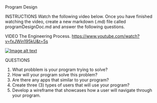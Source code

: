 Program Design


INSTRUCTIONS
Watch the following video below. Once you have finished watching the video, create a new 
markdown (.md) file called programDesignDoc.md and answer the following questions.

VIDEO
The Engineering Process.
https://www.youtube.com/watch?v=fxJWin195kU&t=5s
 
[![Image alt text](https://i.ytimg.com/vi/fxJWin195kU/maxresdefault.jpg)](https://www.youtube.com/watch?v=fxJWin195kU&t=5s)


QUESTIONS
1. What probblem is your program trying to solve?
2. How will your program solve this problem?
3. Are there any apps that similar to your program?
4. Create three (3) types of users that will use your program?
5. Develop a wireframe that showcases how a user will navigate through your program. 

